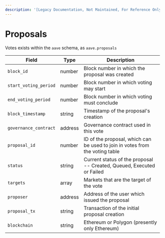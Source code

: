 ```yaml
---
description: '[Legacy Documentation, Not Maintained, For Reference Only]'
---
```


# Proposals



Votes exists within the `aave` schema, as `aave.proposals`

| **Field**             | **Type** | Description                                                                  |
| --------------------- | -------- | ---------------------------------------------------------------------------- |
| `block_id`            | number   | Block number in which the proposal was created                               |
| `start_voting_period` | number   | Block number in which voting may start                                       |
| `end_voting_period`   | number   | Block number in which voting must conclude                                   |
| `block_timestamp`     | string   | Timestamp of the proposal's creation                                         |
| `governance_contract` | address  | Governance contract used in this vote                                        |
| `proposal_id`         | number   | ID of the proposal, which can be used to join in votes from the voting table |
| `status`              | string   | Current status of the proposal -- Created, Queued, Executed or Failed        |
| `targets`             | array    | Markets that are the target of the vote                                      |
| `proposer`            | address  | Address of the user which issued the proposal                                |
| `proposal_tx`         | string   | Transaction of the initial proposal creation                                 |
| `blockchain`          | string   | Ethereum or Polygon (presently only Ethereum)                                |
